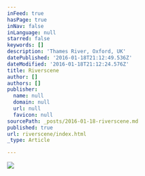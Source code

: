 ```yaml
---
inFeed: true
hasPage: true
inNav: false
inLanguage: null
starred: false
keywords: []
description: 'Thames River, Oxford, UK'
datePublished: '2016-01-18T21:12:49.536Z'
dateModified: '2016-01-18T21:12:24.576Z'
title: Riverscene
author: []
authors: []
publisher:
  name: null
  domain: null
  url: null
  favicon: null
sourcePath: _posts/2016-01-18-riverscene.md
published: true
url: riverscene/index.html
_type: Article

---
```

![](https://the-grid-user-content.s3-us-west-2.amazonaws.com/711e249d-2a0d-43e2-a36d-58b93dab6584.jpg)
